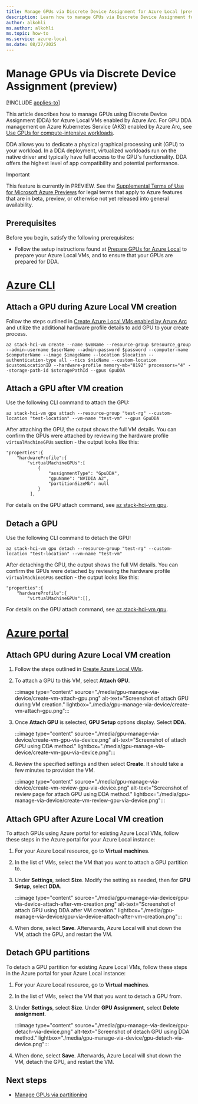 ```yaml
---
title: Manage GPUs via Discrete Device Assignment for Azure Local (preview)
description: Learn how to manage GPUs via Discrete Device Assignment for Azure Local (preview).
author: alkohli
ms.author: alkohli
ms.topic: how-to
ms.service: azure-local
ms.date: 08/27/2025
---
```


# Manage GPUs via Discrete Device Assignment (preview)

[!INCLUDE [applies-to](../includes/hci-applies-to-23h2.md)]

This article describes how to manage GPUs using Discrete Device Assignment (DDA) for Azure Local VMs enabled by Azure Arc. For GPU DDA management on Azure Kubernetes Service (AKS) enabled by Azure Arc, see [Use GPUs for compute-intensive workloads](/azure/aks/hybrid/deploy-gpu-node-pool#create-a-new-workload-cluster-with-a-gpu-enabled-node-pool).

DDA allows you to dedicate a physical graphical processing unit (GPU) to your workload. In a DDA deployment, virtualized workloads run on the native driver and typically have full access to the GPU's functionality. DDA offers the highest level of app compatibility and potential performance.

> [!IMPORTANT]
> This feature is currently in PREVIEW. See the [Supplemental Terms of Use for Microsoft Azure Previews](https://azure.microsoft.com/support/legal/preview-supplemental-terms/) for legal terms that apply to Azure features that are in beta, preview, or otherwise not yet released into general availability.


## Prerequisites

Before you begin, satisfy the following prerequisites:

- Follow the setup instructions found at [Prepare GPUs for Azure Local](./gpu-manage-via-device.md) to prepare your Azure Local VMs, and to ensure that your GPUs are prepared for DDA.

# [Azure CLI](#tab/azurecli)

## Attach a GPU during Azure Local VM creation

Follow the steps outlined in [Create Azure Local VMs enabled by Azure Arc](create-arc-virtual-machines.md?tabs=azurecli) and utilize the additional hardware profile details to add GPU to your create process.

```azurecli
az stack-hci-vm create --name $vmName --resource-group $resource_group --admin-username $userName --admin-password $password --computer-name $computerName --image $imageName --location $location --authentication-type all --nics $nicName --custom-location $customLocationID --hardware-profile memory-mb="8192" processors="4" --storage-path-id $storagePathId --gpus GpuDDA
```

## Attach a GPU after VM creation

Use the following CLI command to attach the GPU:

```azurecli
az stack-hci-vm gpu attach --resource-group "test-rg" --custom-location "test-location" --vm-name "test-vm" --gpus GpuDDA
```

After attaching the GPU, the output shows the full VM details. You can confirm the GPUs were attached by reviewing the hardware profile `virtualMachineGPUs` section - the output looks like this:

```azurecli
"properties":{
	"hardwareProfile":{
		"virtualMachineGPUs":[
			{
				"assignmentType": "GpuDDA",
				"gpuName": "NVIDIA A2",
				"partitionSizeMb": null
			}
         ],
```

For details on the GPU attach command, see [az stack-hci-vm gpu](/cli/azure/stack-hci-vm/gpu).

## Detach a GPU

Use the following CLI command to detach the GPU:

```azurecli
az stack-hci-vm gpu detach --resource-group "test-rg" --custom-location "test-location" --vm-name "test-vm"
```

After detaching the GPU, the output shows the full VM details. You can confirm the GPUs were detached by reviewing the hardware profile `virtualMachineGPUs` section - the output looks like this:

```azurecli
"properties":{
	"hardwareProfile":{
		"virtualMachineGPUs":[],
```

For details on the GPU attach command, see [az stack-hci-vm gpu](/cli/azure/stack-hci-vm/gpu).

# [Azure portal](#tab/azureportal)

## Attach GPU during Azure Local VM creation 

1. Follow the steps outlined in [Create Azure Local VMs](create-arc-virtual-machines.md?tabs=azureportal#create-azure-local-vms).  

1. To attach a GPU to this VM, select **Attach GPU**.

    :::image type="content" source="./media/gpu-manage-via-device/create-vm-attach-gpu.png" alt-text="Screenshot of attach GPU during VM creation." lightbox="./media/gpu-manage-via-device/create-vm-attach-gpu.png":::

1. Once **Attach GPU** is selected, **GPU Setup** options display. Select **DDA**.

    :::image type="content" source="./media/gpu-manage-via-device/create-vm-gpu-via-device.png" alt-text="Screenshot of attach GPU using DDA method." lightbox="./media/gpu-manage-via-device/create-vm-gpu-via-device.png":::

1. Review the specified settings and then select **Create**. It should take a few minutes to provision the VM.

    :::image type="content" source="./media/gpu-manage-via-device/create-vm-review-gpu-via-device.png" alt-text="Screenshot of review page for attach GPU using DDA method." lightbox="./media/gpu-manage-via-device/create-vm-review-gpu-via-device.png":::

## Attach GPU after Azure Local VM creation

To attach GPUs using Azure portal for existing Azure Local VMs, follow these steps in the Azure portal for your Azure Local instance:

1. For your Azure Local resource, go to **Virtual machines**.  

1. In the list of VMs, select the VM that you want to attach a GPU partition to.  

1. Under **Settings**, select **Size**. Modify the setting as needed, then  for **GPU Setup**, select **DDA**.


    :::image type="content" source="./media/gpu-manage-via-device/gpu-via-device-attach-after-vm-creation.png" alt-text="Screenshot of attach GPU using DDA after VM creation." lightbox="./media/gpu-manage-via-device/gpu-via-device-attach-after-vm-creation.png":::

1. When done, select **Save**. Afterwards, Azure Local will shut down the VM, attach the GPU, and restart the VM.

## Detach GPU partitions

To detach a GPU partition for existing Azure Local VMs, follow these steps in the Azure portal for your Azure Local instance:

1. For your Azure Local resource, go to **Virtual machines**.  

1. In the list of VMs, select the VM that you want to detach a GPU from.

1. Under **Settings**, select **Size**. Under **GPU Assignment**, select **Delete assignment**.


    :::image type="content" source="./media/gpu-manage-via-device/gpu-detach-via-device.png" alt-text="Screenshot of detach GPU using DDA method." lightbox="./media/gpu-manage-via-device/gpu-detach-via-device.png":::

1. When done, select **Save**. Afterwards, Azure Local will shut down the VM, detach the GPU, and restart the VM.


## Next steps

- [Manage GPUs via partitioning](./gpu-manage-via-partitioning.md)